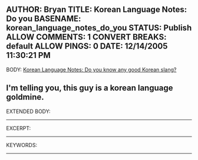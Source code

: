 AUTHOR: Bryan
TITLE: Korean Language Notes: Do you
BASENAME: korean_language_notes_do_you
STATUS: Publish
ALLOW COMMENTS: 1
CONVERT BREAKS: __default__
ALLOW PINGS: 0
DATE: 12/14/2005 11:30:21 PM
-----
BODY:
<a title="Korean Language Notes: Do you know any good Korean slang?" href="http://koreanlanguagenotes.blogspot.com/2005/11/do-you-know-any-good-korean-slang.html">Korean Language Notes: Do you know any good Korean slang?</a>

I'm telling you, this guy is a korean language goldmine.
-----
EXTENDED BODY:

-----
EXCERPT:

-----
KEYWORDS:

-----



